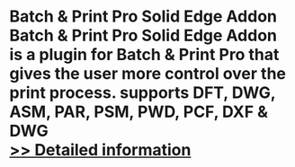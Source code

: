 # Batch & Print Pro Solid Edge Addon<br />Batch & Print Pro Solid Edge Addon is a plugin for Batch & Print Pro that gives the user more control over the print process. supports DFT, DWG, ASM, PAR, PSM, PWD, PCF, DXF & DWG<br />[>> Detailed information](https://secure.shareit.com/shareit/product.html?productid=300449489&affiliateid=200057808)